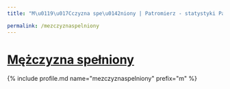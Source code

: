 ```yaml
---
title: "M\u0119\u017Cczyzna spe\u0142niony | Patromierz - statystyki Patronite.pl"

permalink: /mezczyznaspelniony
---
```


# [Mężczyzna spełniony](https://patronite.pl/mezczyznaspelniony)

{% include profile.md name="mezczyznaspelniony" prefix="m" %}
